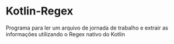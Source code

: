 # Kotlin-Regex
Programa para ler um arquivo de jornada de trabalho e extrair as informações utilizando o Regex nativo do Kotlin
